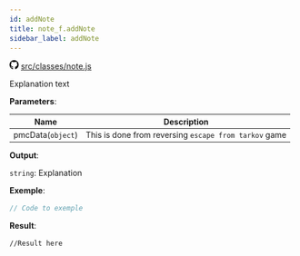 ```yaml
---
id: addNote
title: note_f.addNote
sidebar_label: addNote
---
```

![](/img/github.png) [src/classes/note.js](https://github.com/TrustedSourceLeaks/LeakedServer/blob/master/src/classes/note.js#L3)

Explanation text

**Parameters**:

Name  |   Description 
----------- |   -----------
pmcData(`object`)  |   This is done from reversing `escape from tarkov` game


**Output**:

`string`: Explanation


**Exemple**:
```js
// Code to exemple
```

**Result**:
```
//Result here
```